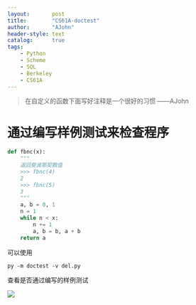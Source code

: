 ```yaml
---
layout:       post
title:        "CS61A-doctest"
author:       "AJohn"
header-style: text
catalog:      true
tags:
    - Python
    - Scheme
    - SQL
    - Berkeley
    - CS61A
---
```


>在自定义的函数下面写好注释是一个很好的习惯
——AJohn

# 通过编写样例测试来检查程序

```py
def fbnc(x):
    """
    返回斐波那契数值
    >>> fbnc(4)
    2
    >>> fbnc(5)
    3
    """
    a, b = 0, 1
    n = 1
    while n < x:
        n += 1
        a, b = b, a + b
    return a
```

可以使用

```shell
py -m doctest -v del.py
```
查看是否通过编写的样例测试

![](https://cdn.jsdelivr.net/gh/zzyAJohn/Image/2024-11-01/202411011251789.png)


